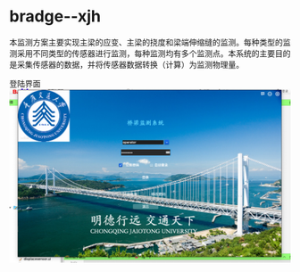 # bradge--xjh
本监测方案主要实现主梁的应变、主梁的挠度和梁端伸缩缝的监测。每种类型的监测采用不同类型的传感器进行监测，每种监测均有多个监测点。本系统的主要目的是采集传感器的数据，并将传感器数据转换（计算）为监测物理量。

登陆界面
![示例图片](http://github.com/xjh199923/bradge--xjh/raw/master/系统截图/x.png)
